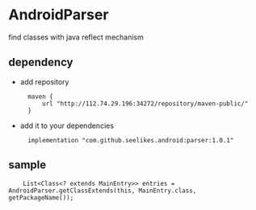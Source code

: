 # AndroidParser
find classes with java reflect mechanism
## dependency
* add repository

        maven {
            url "http://112.74.29.196:34272/repository/maven-public/"
        }
* add it to your dependencies

        implementation "com.github.seelikes.android:parser:1.0.1"

## sample

        List<Class<? extends MainEntry>> entries = AndroidParser.getClassExtends(this, MainEntry.class, getPackageName());
